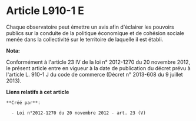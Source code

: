 # Article L910-1 E

Chaque observatoire peut émettre un avis afin d'éclairer les pouvoirs publics sur la conduite de la politique économique et
de cohésion sociale menée dans la collectivité sur le territoire de laquelle il est établi.

**Nota:**

Conformément à l'article 23 IV de la loi n° 2012-1270 du 20 novembre 2012, le présent article entre en vigueur à la date de
publication du décret prévu à l'article L. 910-1 J du code de commerce (Décret n° 2013-608 du 9 juillet 2013).

**Liens relatifs à cet article**

	**Créé par**:

	  - Loi n°2012-1270 du 20 novembre 2012 - art. 23 (V)
